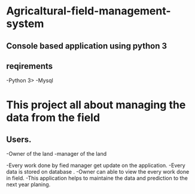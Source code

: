 # Agricaltural-field-management-system
## Console based application using python 3
## reqirements
-Python 3>
-Mysql


# This project all about managing the data from the field


## Users.
-Owner of the land
-manager of the land


-Every work done by fied manager get update on the application.
-Every data is stored on database .
-Owner can able to view the every work done in field.
-This application helps to maintaine the data and prediction to the next year planing.
